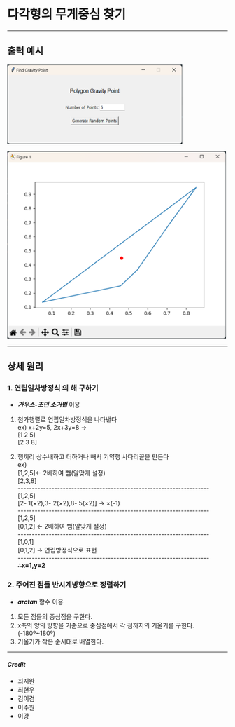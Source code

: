 # 다각형의 무게중심 찾기
- - -
## 출력 예시
<img src="출력예시1.png" width="400"></img>

<img src="출력예시2.png" width="500"></img>
- - -
## 상세 원리
### 1. __연립일차방정식__ 의 해 구하기
- __*가우스-조던 소거법*__ 이용

1. 첨가행렬로 연립일차방정식을 나타낸다
<br>ex) x+2y=5, 2x+3y=8 →
<br>[1 2 5]
<br>[2 3 8]

2. 행끼리 상수배하고 더하거나 빼서 기약행 사다리꼴을 만든다
<br>ex)
<br>[1,2,5]← 2배하여 뺌(알맞게 설정)
<br>[2,3,8]
<br>--------------------------------------------------------------------
<br>[1,2,5]
<br>[2- 1(×2),3- 2(×2),8- 5(×2)] → ×(-1)
<br>--------------------------------------------------------------------
<br>[1,2,5]
<br>[0,1,2] ← 2배하여 뺌(알맞게 설정)
<br>--------------------------------------------------------------------
<br>[1,0,1]
<br>[0,1,2] → 연립방정식으로 표현
<br>--------------------------------------------------------------------
<br>__∴x=1,y=2__

### 2. 주어진 점들 반시계방향으로 정렬하기
- __*arctan*__ 함수 이용

1. 모든 점들의 중심점을 구한다.
2. x축의 양의 방향을 기준으로 중심점에서 각 점까지의 기울기를 구한다.
<br>(-180º~180º)
3. 기울기가 작은 순서대로 배열한다.
- - -
#### _Credit_
- 최지완
- 최현우
- 김이겸
- 이주원
- 이강
